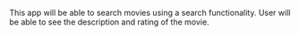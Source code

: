 This app will be able to search movies using a search functionality. User will be able to see the description and rating of the movie.

 

